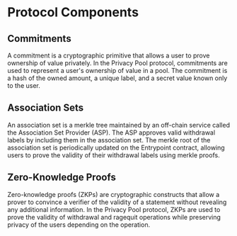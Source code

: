 # Protocol Components

## Commitments

A commitment is a cryptographic primitive that allows a user to prove ownership of value privately. In the Privacy Pool protocol, commitments are used to represent a user's ownership of value in a pool. The commitment is a hash of the owned amount, a unique label, and a secret value known only to the user.

## Association Sets

An association set is a merkle tree maintained by an off-chain service called the Association Set Provider (ASP). The ASP approves valid withdrawal labels by including them in the association set. The merkle root of the association set is periodically updated on the Entrypoint contract, allowing users to prove the validity of their withdrawal labels using merkle proofs.

## Zero-Knowledge Proofs

Zero-knowledge proofs (ZKPs) are cryptographic constructs that allow a prover to convince a verifier of the validity of a statement without revealing any additional information. In the Privacy Pool protocol, ZKPs are used to prove the validity of withdrawal and ragequit operations while preserving privacy of the users depending on the operation.
